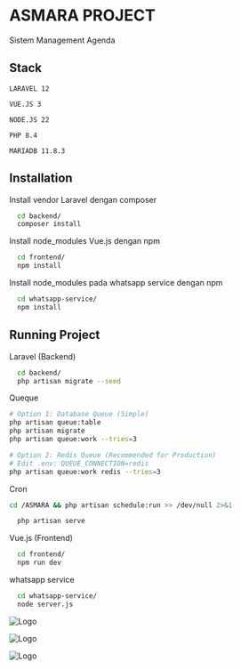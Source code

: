 # ASMARA PROJECT

Sistem Management Agenda

## Stack

`LARAVEL 12`

`VUE.JS 3`

`NODE.JS 22`

`PHP 8.4`

`MARIADB 11.8.3`

## Installation

Install vendor Laravel dengan composer

```bash
  cd backend/
  composer install
```

Install node_modules Vue.js dengan npm

```bash
  cd frontend/
  npm install
```

Install node_modules pada whatsapp service dengan npm

```bash
  cd whatsapp-service/
  npm install
```

## Running Project

Laravel (Backend)

```bash
  cd backend/
  php artisan migrate --seed
```

Queque

```bash
# Option 1: Database Queue (Simple)
php artisan queue:table
php artisan migrate
php artisan queue:work --tries=3

# Option 2: Redis Queue (Recommended for Production)
# Edit .env: QUEUE_CONNECTION=redis
php artisan queue:work redis --tries=3
```

Cron

```bash
cd /ASMARA && php artisan schedule:run >> /dev/null 2>&1
```

```bash
  php artisan serve
```

Vue.js (Frontend)

```bash
  cd frontend/
  npm run dev
```

whatsapp service

```bash
  cd whatsapp-service/
  node server.js
```

![Logo](https://upload.wikimedia.org/wikipedia/commons/thumb/3/36/Logo.min.svg/2560px-Logo.min.svg.png)

![Logo](https://images.icon-icons.com/2699/PNG/512/vuejs_logo_icon_169247.png)

![Logo](https://upload.wikimedia.org/wikipedia/commons/thumb/d/d9/Node.js_logo.svg/1200px-Node.js_logo.svg.png)
